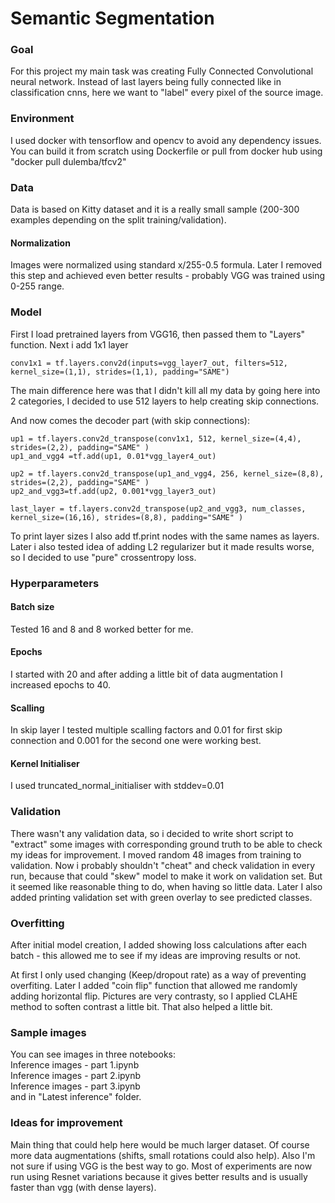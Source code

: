 # Semantic Segmentation


### Goal
For this project my main task was creating Fully Connected Convolutional neural network. 
Instead of last layers being fully connected like in classification cnns, here we want to "label" every pixel of the source image.

### Environment
I used docker with tensorflow and opencv to avoid any dependency issues. You can build it from scratch using Dockerfile or pull from docker hub using "docker pull dulemba/tfcv2"

### Data 
Data is based on Kitty dataset and it is a really small sample (200-300 examples depending on the split training/validation).

#### Normalization
Images were normalized using standard x/255-0.5 formula. Later I removed this step and achieved even better results - probably VGG was trained using 0-255 range. 

### Model
First I load pretrained layers from VGG16, then passed them to "Layers" function. 
Next i add 1x1 layer    

    conv1x1 = tf.layers.conv2d(inputs=vgg_layer7_out, filters=512, kernel_size=(1,1), strides=(1,1), padding="SAME")

The main difference here was that I didn't kill all my data by going here into 2 categories, I decided to use 512 layers to help creating skip connections.


And now comes the decoder part (with skip connections):

    up1 = tf.layers.conv2d_transpose(conv1x1, 512, kernel_size=(4,4), strides=(2,2), padding="SAME" )
    up1_and_vgg4 =tf.add(up1, 0.01*vgg_layer4_out)

    up2 = tf.layers.conv2d_transpose(up1_and_vgg4, 256, kernel_size=(8,8), strides=(2,2), padding="SAME" )
    up2_and_vgg3=tf.add(up2, 0.001*vgg_layer3_out)

    last_layer = tf.layers.conv2d_transpose(up2_and_vgg3, num_classes, kernel_size=(16,16), strides=(8,8), padding="SAME" )

To print layer sizes I also add tf.print nodes with the same names as layers.
Later i also tested idea of adding L2 regularizer but it made results worse, so I decided to use "pure" crossentropy loss.



### Hyperparameters
#### Batch size
Tested 16 and 8 and 8 worked better for me.

#### Epochs
I started with 20 and after adding a little bit of data augmentation I increased epochs to 40.

#### Scalling
In skip layer I tested multiple scalling factors and 0.01 for first skip connection and 0.001 for the second one were working best.

#### Kernel Initialiser
I used truncated_normal_initialiser with stddev=0.01


### Validation
There wasn't any validation data, so i decided to write short script to "extract" some images with corresponding ground truth to be able to check my ideas for improvement. I moved random 48 images from training to validation. Now i probably shouldn't "cheat" and check validation in every run, because that could "skew" model to make it work on validation set. But it seemed like reasonable thing to do, when having so little data. 
Later I also added printing validation set with green overlay to see predicted classes. 


### Overfitting
After initial model creation, I added showing loss calculations after each batch - this allowed me to see if my ideas are improving results or not. 

At first I only used changing (Keep/dropout rate) as a way of preventing overfiting. Later I added "coin flip" function that allowed me randomly adding horizontal flip. Pictures are very contrasty, so I applied CLAHE method to soften contrast a little bit. That also helped a little bit. 


### Sample images

You can see images in three notebooks:  
Inference images - part 1.ipynb   
Inference images - part 2.ipynb   
Inference images - part 3.ipynb  
and in "Latest inference" folder.


### Ideas for improvement
Main thing that could help here would be much larger dataset. Of course more data augmentations (shifts, small rotations could also help). Also I'm not sure if using VGG is the best way to go. Most of experiments are now run using Resnet variations because it gives better results and is usually faster than vgg (with dense layers). 



 
